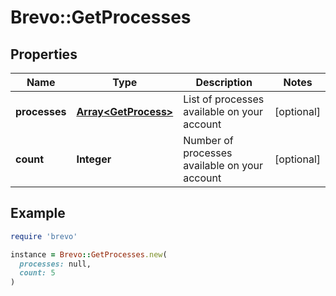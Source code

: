 # Brevo::GetProcesses

## Properties

| Name | Type | Description | Notes |
| ---- | ---- | ----------- | ----- |
| **processes** | [**Array&lt;GetProcess&gt;**](GetProcess.md) | List of processes available on your account | [optional] |
| **count** | **Integer** | Number of processes available on your account | [optional] |

## Example

```ruby
require 'brevo'

instance = Brevo::GetProcesses.new(
  processes: null,
  count: 5
)
```

